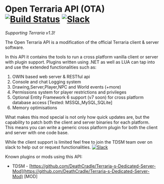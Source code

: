# Open Terraria API (OTA)  [![Build Status](https://travis-ci.org/DeathCradle/Open-Terraria-API.svg?branch=master)](https://travis-ci.org/DeathCradle/Open-Terraria-API) [![Slack](https://img.shields.io/badge/Chat%20on-Slack-blue.svg)](http://tdsm.sithous.com/slack)
*Supporting Terraria v1.3!*  

The Open Terraria API is a modification of the official Terraria client & server software.

In this API it contains the tools to run a cross platform vanilla client or server with plugin support. Plugins written using .NET as well as LUA can tap into and use the extended functionalities such as:
 1. OWIN based web server & RESTful api
 2. Console and chat Logging system
 3. Drawing,Server,Player,NPC and World events (+more)
 4. Permissions system for player restrictions and privileges
 5. Optional Entity Framework 6 support (v7 soon) for cross platform database access [Tested: MSSQL,MySQL,SQLite]
 6. Memory optimisations

What makes this mod special is not only how quick updates are, but the capability to patch both the client and server binaries for each platform. This means you can write a generic cross platform plugin for both the client and server with one code base.


While the client support is limited feel free to join the TDSM team over on slack to help out or request functionalities. [![Slack](https://img.shields.io/badge/Chat%20on-Slack-blue.svg)](http://tdsm.sithous.com/slack)


Known plugins or mods using this API:
  - TDSM - [https://github.com/DeathCradle/Terraria-s-Dedicated-Server-Mod](https://github.com/DeathCradle/Terraria-s-Dedicated-Server-Mod) [MOD]
